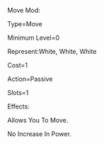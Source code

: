 Move Mod:

Type=Move

Minimum Level=0

Represent:White, White, White

Cost=1

Action=Passive

Slots=1

Effects:

Allows You To Move.

No Increase In Power.
